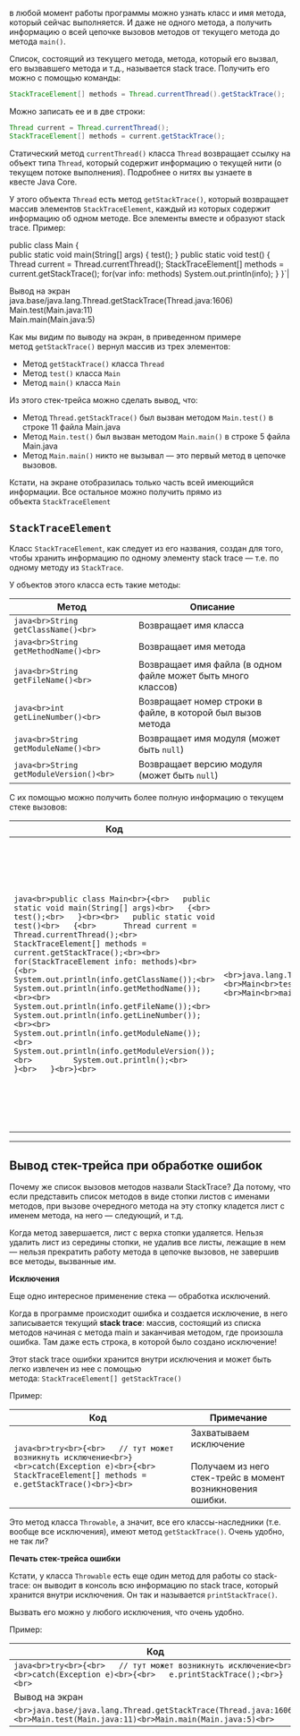 в любой момент работы программы можно узнать класс и имя метода, который сейчас выполняется. И даже не одного метода, а получить информацию о всей цепочке вызовов методов от текущего метода до метода `main()`.

Список, состоящий из текущего метода, метода, который его вызвал, его вызвавшего метода и т.д., называется stack trace. Получить его можно с помощью команды:

```java
StackTraceElement[] methods = Thread.currentThread().getStackTrace();
```

Можно записать ее и в две строки:

```java
Thread current = Thread.currentThread();
StackTraceElement[] methods = current.getStackTrace();
```

Статический метод `currentThread()` класса `Thread` возвращает ссылку на объект типа `Thread`, который содержит информацию о текущей нити (о текущем потоке выполнения). Подробнее о нитях вы узнаете в квесте Java Core.

У этого объекта `Thread` есть метод `getStackTrace()`, который возвращает массив элементов `StackTraceElement`, каждый из которых содержит информацию об одном методе. Все элементы вместе и образуют stack trace.
Пример:

public class Main
	{    
	public static void main(String[] args)
	    {       test();
	        }     public static void test()
	            { 
	                  Thread current = Thread.currentThread();
	                  StackTraceElement[] methods = current.getStackTrace();
	                   for(var info: methods)          System.out.println(info);
	                       }
	                        }`|

Вывод на экран
java.base/java.lang.Thread.getStackTrace(Thread.java:1606)
Main.test(Main.java:11)<br>Main.main(Main.java:5)

Как мы видим по выводу на экран, в приведенном примере метод `getStackTrace()` вернул массив из трех элементов:

- Метод `getStackTrace()` класса `Thread`
- Метод `test()` класса `Main`
- Метод `main()` класса `Main`

Из этого стек-трейса можно сделать вывод, что:

- Метод `Thread.getStackTrace()` был вызван методом `Main.test()` в строке 11 файла Main.java
- Метод `Main.test()` был вызван методом `Main.main()` в строке 5 файла Main.java
- Метод `Main.main()` никто не вызывал — это первый метод в цепочке вызовов.

Кстати, на экране отобразилась только часть всей имеющийся информации. Все остальное можно получить прямо из объекта `StackTraceElement`
## `StackTraceElement`

Класс `StackTraceElement`, как следует из его названия, создан для того, чтобы хранить информацию по одному элементу stack trace — т.е. по одному методу из `StackTrace`.

У объектов этого класса есть такие методы:

|Метод|Описание|
|---|---|
|```java<br>String getClassName()<br>```|Возвращает имя класса|
|```java<br>String getMethodName()<br>```|Возвращает имя метода|
|```java<br>String getFileName()<br>```|Возвращает имя файла (в одном файле может быть много классов)|
|```java<br>int getLineNumber()<br>```|Возвращает номер строки в файле, в которой был вызов метода|
|```java<br>String getModuleName()<br>```|Возвращает имя модуля (может быть `null`)|
|```java<br>String getModuleVersion()<br>```|Возвращает версию модуля (может быть `null`)|

С их помощью можно получить более полную информацию о текущем стеке вызовов:

|Код|Вывод на экран|Примечание|
|---|---|---|
|```java<br>public class Main<br>{<br>   public static void main(String[] args)<br>   {<br>      test();<br>   }<br><br>   public static void test()<br>   {<br>      Thread current = Thread.currentThread();<br>      StackTraceElement[] methods = current.getStackTrace();<br><br>      for(StackTraceElement info: methods)<br>      {<br>         System.out.println(info.getClassName());<br>         System.out.println(info.getMethodName());<br><br>         System.out.println(info.getFileName());<br>         System.out.println(info.getLineNumber());<br><br>         System.out.println(info.getModuleName());<br>         System.out.println(info.getModuleVersion());<br>         System.out.println();<br>      }<br>   }<br>}<br>```|```<br>java.lang.Thread<br>getStackTrace<br>Thread.java<br>1606<br>java.base<br>11.0.2<br><br>Main<br>test<br>Main.java<br>11<br>null<br>null<br><br>Main<br>main<br>Main.java<br>5<br>null<br>null<br>```|имя класса  <br>имя метода  <br>имя файла  <br>номер строки  <br>имя модуля  <br>версия модуля  <br>  <br>имя класса  <br>имя метода  <br>имя файла  <br>номер строки  <br>имя модуля  <br>версия модуля  <br>  <br>имя класса  <br>имя метода  <br>имя файла  <br>номер строки  <br>имя модуля  <br>версия модуля|

---
## Вывод стек-трейса при обработке ошибок

Почему же список вызовов методов назвали StackTrace? Да потому, что если представить список методов в виде стопки листов с именами методов, при вызове очередного метода на эту стопку кладется лист с именем метода, на него — следующий, и т.д.

Когда метод завершается, лист с верха стопки удаляется. Нельзя удалить лист из середины стопки, не удалив все листы, лежащие в нем — нельзя прекратить работу метода в цепочке вызовов, не завершив все методы, вызванные им.

**Исключения**

Еще одно интересное применение стека — обработка исключений.

Когда в программе происходит ошибка и создается исключение, в него записывается текущий **stack trace**: массив, состоящий из списка методов начиная с метода main и заканчивая методом, где произошла ошибка. Там даже есть строка, в которой было создано исключение!

Этот stack trace ошибки хранится внутри исключения и может быть легко извлечен из нее с помощью метода: `StackTraceElement[] getStackTrace()`

Пример:

|Код|Примечание|
|---|---|
|```java<br>try<br>{<br>   // тут может возникнуть исключение<br>}<br>catch(Exception e)<br>{<br>   StackTraceElement[] methods = e.getStackTrace()<br>}<br>```|Захватываем исключение  <br>  <br>Получаем из него стек-трейс в момент возникновения ошибки.|

Это метод класса `Throwable`, а значит, все его классы-наследники (т.е. вообще все исключения), имеют метод `getStackTrace()`. Очень удобно, не так ли?

**Печать стек-трейса ошибки**

Кстати, у класса `Throwable` есть еще один метод для работы со stack-trace: он выводит в консоль всю информацию по stack trace, который хранится внутри исключения. Он так и называется `printStackTrace()`.

Вызвать его можно у любого исключения, что очень удобно.

Пример:

|Код|
|---|
|```java<br>try<br>{<br>   // тут может возникнуть исключение<br>}<br>catch(Exception e)<br>{<br>   e.printStackTrace();<br>}<br>```|
|Вывод на экран|
|```<br>java.base/java.lang.Thread.getStackTrace(Thread.java:1606)<br>Main.test(Main.java:11)<br>Main.main(Main.java:5)<br>```|



